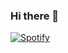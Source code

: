 ### Hi there 👋

<!--
**mehak-aggarwal9300/mehak-aggarwal9300** is a ✨ _special_ ✨ repository because its `README.md` (this file) appears on your GitHub profile.

Here are some ideas to get you started:

- 🔭 I’m currently working on ...
- 🌱 I’m currently learning ...
- 👯 I’m looking to collaborate on ...
- 🤔 I’m looking for help with ...
- 💬 Ask me about ...
- 📫 How to reach me: ...
- 😄 Pronouns: ...
- ⚡ Fun fact: ...
-->

[![Spotify](https://mehak-aggarwal9300-e2yenmrlb-mehak-aggarwal9300.vercel.app/api/spotify)](https://open.spotify.com/user/h61xzulu4nwq6ltiyn7cjjeuw)
